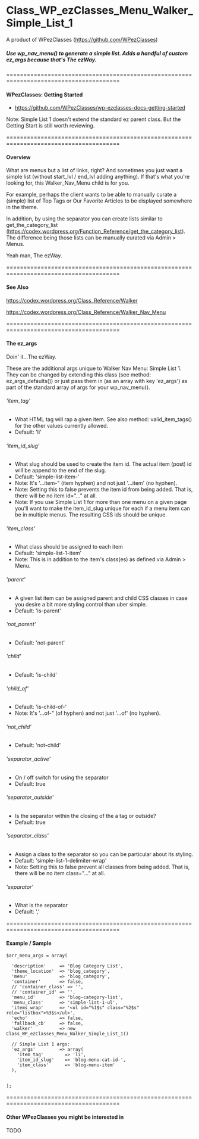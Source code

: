 # Class_WP_ezClasses_Menu_Walker_Simple_List_1
A product of WPezClasses (https://github.com/WPezClasses)

##### Use wp_nav_menu() to generate a simple list. Adds a handful of custom ez_args because that's The ezWay.


=======================================================================================

#### WPezClasses: Getting Started
- https://github.com/WPezClasses/wp-ezclasses-docs-getting-started

Note: Simple List 1 doesn't extend the standard ez parent class. But the Getting Start is still worth reviewing.

=======================================================================================


#### Overview

What are menus but a list of links, right? And sometimes you just want a simple list (without start_lvl / end_lvl adding anything). If that's what you're looking for, this Walker_Nav_Menu child is for you.

For example, perhaps the client wants to be able to manually curate a (simple) list of Top Tags or Our Favorite Articles to be displayed somewhere in the theme.

In addition, by using the separator you can create lists similar to get_the_category_list (https://codex.wordpress.org/Function_Reference/get_the_category_list). The difference being those lists can be manually curated via Admin > Menus.

Yeah man, The ezWay.


=======================================================================================

#### See Also

https://codex.wordpress.org/Class_Reference/Walker

https://codex.wordpress.org/Class_Reference/Walker_Nav_Menu

=======================================================================================


#### The ez_args

Doin' it...The ezWay.

These are the additional args unique to Walker Nav Menu: Simple List 1. They can be changed by extending this class (see method: ez_args_defaults()) or just pass them in (as an array with key 'ez_args') as part of the standard array of args for your wp_nav_menu().

###### 'item_tag'
 - What HTML tag will rap a given item. See also method: valid_item_tags() for the other values currently allowed.
 - Default: 'li'

###### 'item_id_slug'
 - What slug should be used to create the item id. The actual item (post) id will be append to the end of the slug.
 - Default: 'simple-list-item-'
 - Note: It's '...item-" (item hyphen) and not just '...item' (no hyphen).
 - Note: Setting this to false prevents the item id from being added. That is, there will be no item id="..." at all.
 - Note: If you use Simple List 1 for more than one menu on a given page you'll want to make the item_id_slug unique for each if a menu item can be in multiple menus. The resulting CSS ids should be unique.

###### 'item_class'
 - What class should be assigned to each item
 - Default: 'simple-list-1-item'
 - Note: This is in addition to the item's class(es) as defined via Admin > Menu.

###### 'parent'
 - A given list item can be assigned parent and child CSS classes in case you desire a bit more styling control than uber simple.
 - Default: 'is-parent'

###### 'not_parent'
 - Default: 'not-parent'

###### 'child'
 - Default: 'is-child'

###### 'child_of'
 - Default: 'is-child-of-'
 - Note: It's '...of-" (of hyphen) and not just '...of' (no hyphen).

###### 'not_child'
 - Default: 'not-child'

###### 'separator_active'
 -  On / off switch for using the separator
 - Default: true

###### 'separator_outside'
 - Is the separator within the closing of the a tag or outside?
 - Default: true

###### 'separator_class'
 - Assign a class to the separator so you can be particular about its styling.
 - Default: 'simple-list-1-delimiter-wrap'
 - Note: Setting this to false prevent all classes from being added. That is, there will be no item class="..." at all.

###### 'separator'
 - What is the separator
 - Default: ','

=======================================================================================

#### Example / Sample

```
$arr_menu_args = array(

  'description'     => 'Blog Category List',
  'theme_location'  => 'blog_category',
  'menu'            => 'blog_category',
  'container'       => false,
  // 'container_class' => '',
  // 'container_id' => '',
  'menu_id'         => 'blog-category-list',
  'menu_class'      => 'simple-list-1-ul',
  'items_wrap'      => '<ul id="%1$s" class="%2$s" role="listbox">%3$s</ul>',
  'echo'            => false,
  'fallback_cb'     => false,
  'walker'          => new Class_WP_ezClasses_Menu_Walker_Simple_List_1()

  // Simple List 1 args:
  'ez_args'         => array(
    'item_tag'        => 'li',
    'item_id_slug'    => 'blog-menu-cat-id-',
    'item_class'      => 'blog-menu-item'
  ),


);

```

=======================================================================================

#### Other WPezClasses you might be interested in

 TODO